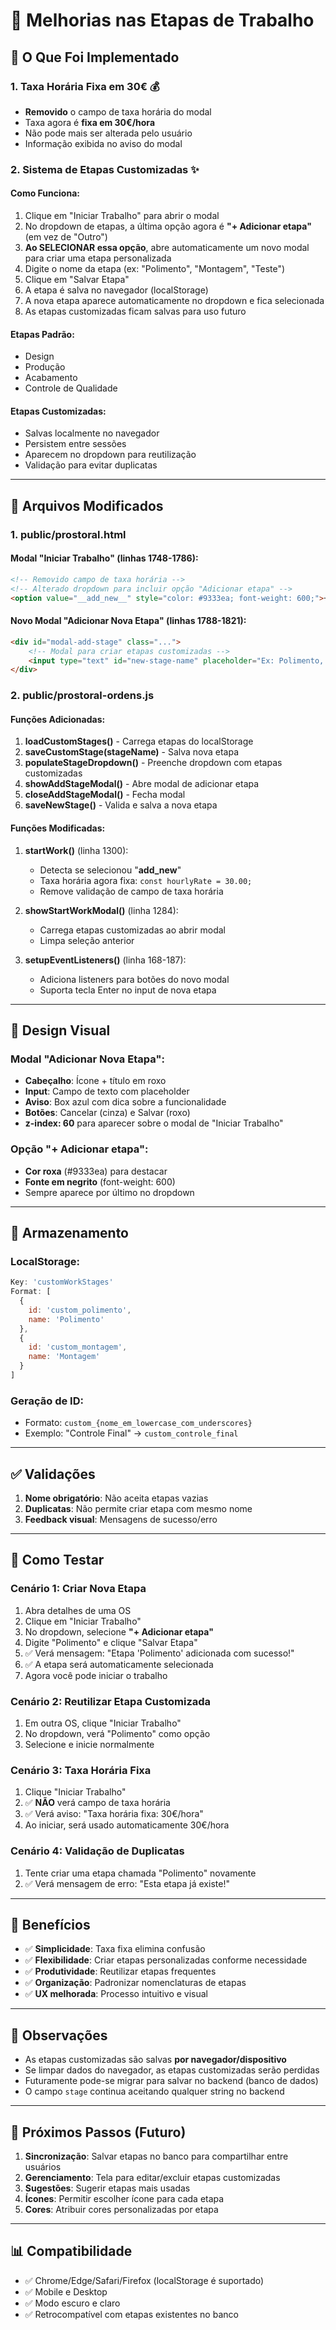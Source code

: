 # 🎯 Melhorias nas Etapas de Trabalho

## 🎨 O Que Foi Implementado

### 1. **Taxa Horária Fixa em 30€** 💰
- **Removido** o campo de taxa horária do modal
- Taxa agora é **fixa em 30€/hora**
- Não pode mais ser alterada pelo usuário
- Informação exibida no aviso do modal

### 2. **Sistema de Etapas Customizadas** ✨

#### Como Funciona:
1. Clique em "Iniciar Trabalho" para abrir o modal
2. No dropdown de etapas, a última opção agora é **"+ Adicionar etapa"** (em vez de "Outro")
3. **Ao SELECIONAR essa opção**, abre automaticamente um novo modal para criar uma etapa personalizada
4. Digite o nome da etapa (ex: "Polimento", "Montagem", "Teste")
5. Clique em "Salvar Etapa"
6. A etapa é salva no navegador (localStorage)
7. A nova etapa aparece automaticamente no dropdown e fica selecionada
8. As etapas customizadas ficam salvas para uso futuro

#### Etapas Padrão:
- Design
- Produção
- Acabamento
- Controle de Qualidade

#### Etapas Customizadas:
- Salvas localmente no navegador
- Persistem entre sessões
- Aparecem no dropdown para reutilização
- Validação para evitar duplicatas

---

## 📂 Arquivos Modificados

### 1. **public/prostoral.html**

#### Modal "Iniciar Trabalho" (linhas 1748-1786):
```html
<!-- Removido campo de taxa horária -->
<!-- Alterado dropdown para incluir opção "Adicionar etapa" -->
<option value="__add_new__" style="color: #9333ea; font-weight: 600;">+ Adicionar etapa</option>
```

#### Novo Modal "Adicionar Nova Etapa" (linhas 1788-1821):
```html
<div id="modal-add-stage" class="...">
    <!-- Modal para criar etapas customizadas -->
    <input type="text" id="new-stage-name" placeholder="Ex: Polimento, Montagem..." />
</div>
```

### 2. **public/prostoral-ordens.js**

#### Funções Adicionadas:

1. **loadCustomStages()** - Carrega etapas do localStorage
2. **saveCustomStage(stageName)** - Salva nova etapa
3. **populateStageDropdown()** - Preenche dropdown com etapas customizadas
4. **showAddStageModal()** - Abre modal de adicionar etapa
5. **closeAddStageModal()** - Fecha modal
6. **saveNewStage()** - Valida e salva a nova etapa

#### Funções Modificadas:

1. **startWork()** (linha 1300):
   - Detecta se selecionou "__add_new__"
   - Taxa horária agora fixa: `const hourlyRate = 30.00;`
   - Remove validação de campo de taxa horária

2. **showStartWorkModal()** (linha 1284):
   - Carrega etapas customizadas ao abrir modal
   - Limpa seleção anterior

3. **setupEventListeners()** (linha 168-187):
   - Adiciona listeners para botões do novo modal
   - Suporta tecla Enter no input de nova etapa

---

## 🎨 Design Visual

### Modal "Adicionar Nova Etapa":
- **Cabeçalho**: Ícone + título em roxo
- **Input**: Campo de texto com placeholder
- **Aviso**: Box azul com dica sobre a funcionalidade
- **Botões**: Cancelar (cinza) e Salvar (roxo)
- **z-index: 60** para aparecer sobre o modal de "Iniciar Trabalho"

### Opção "+ Adicionar etapa":
- **Cor roxa** (#9333ea) para destacar
- **Fonte em negrito** (font-weight: 600)
- Sempre aparece por último no dropdown

---

## 💾 Armazenamento

### LocalStorage:
```javascript
Key: 'customWorkStages'
Format: [
  {
    id: 'custom_polimento',
    name: 'Polimento'
  },
  {
    id: 'custom_montagem',
    name: 'Montagem'
  }
]
```

### Geração de ID:
- Formato: `custom_{nome_em_lowercase_com_underscores}`
- Exemplo: "Controle Final" → `custom_controle_final`

---

## ✅ Validações

1. **Nome obrigatório**: Não aceita etapas vazias
2. **Duplicatas**: Não permite criar etapa com mesmo nome
3. **Feedback visual**: Mensagens de sucesso/erro

---

## 🧪 Como Testar

### Cenário 1: Criar Nova Etapa
1. Abra detalhes de uma OS
2. Clique em "Iniciar Trabalho"
3. No dropdown, selecione **"+ Adicionar etapa"**
4. Digite "Polimento" e clique "Salvar Etapa"
5. ✅ Verá mensagem: "Etapa 'Polimento' adicionada com sucesso!"
6. ✅ A etapa será automaticamente selecionada
7. Agora você pode iniciar o trabalho

### Cenário 2: Reutilizar Etapa Customizada
1. Em outra OS, clique "Iniciar Trabalho"
2. No dropdown, verá "Polimento" como opção
3. Selecione e inicie normalmente

### Cenário 3: Taxa Horária Fixa
1. Clique "Iniciar Trabalho"
2. ✅ **NÃO** verá campo de taxa horária
3. ✅ Verá aviso: "Taxa horária fixa: 30€/hora"
4. Ao iniciar, será usado automaticamente 30€/hora

### Cenário 4: Validação de Duplicatas
1. Tente criar uma etapa chamada "Polimento" novamente
2. ✅ Verá mensagem de erro: "Esta etapa já existe!"

---

## 🎯 Benefícios

- ✅ **Simplicidade**: Taxa fixa elimina confusão
- ✅ **Flexibilidade**: Criar etapas personalizadas conforme necessidade
- ✅ **Produtividade**: Reutilizar etapas frequentes
- ✅ **Organização**: Padronizar nomenclaturas de etapas
- ✅ **UX melhorada**: Processo intuitivo e visual

---

## 📌 Observações

- As etapas customizadas são salvas **por navegador/dispositivo**
- Se limpar dados do navegador, as etapas customizadas serão perdidas
- Futuramente pode-se migrar para salvar no backend (banco de dados)
- O campo `stage` continua aceitando qualquer string no backend

---

## 🚀 Próximos Passos (Futuro)

1. **Sincronização**: Salvar etapas no banco para compartilhar entre usuários
2. **Gerenciamento**: Tela para editar/excluir etapas customizadas
3. **Sugestões**: Sugerir etapas mais usadas
4. **Ícones**: Permitir escolher ícone para cada etapa
5. **Cores**: Atribuir cores personalizadas por etapa

---

## 📊 Compatibilidade

- ✅ Chrome/Edge/Safari/Firefox (localStorage é suportado)
- ✅ Mobile e Desktop
- ✅ Modo escuro e claro
- ✅ Retrocompatível com etapas existentes no banco

